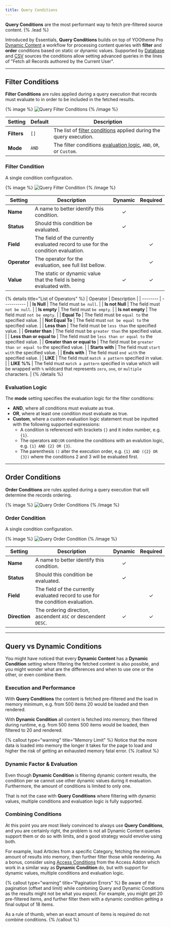 ```yaml
---
title: Query Conditions
---
```


**Query Conditions** are the most performant way to fetch pre-filtered source content. {% .lead %}

Introduced by Essentials, **Query Conditions** builds on top of YOOtheme Pro [Dynamic Content](https://yootheme.com/support/yootheme-pro/joomla/dynamic-content) a workflow for processing content queries with **filter** and **order** conditions based on static or dynamic values. Supported by [Database](providers/database) and [CSV](providers/csv) sources the conditions allow setting advanced queries in the lines of "Fetch all Records authored by the Current User".

---

## Filter Conditions

**Filter Conditions** are rules applied during a query execution that records must evaluate to in order to be included in the fetched results.

{% image %}
![Query Filter Conditions](/assets/ytp/sources/query-filter-conditions.webp)
{% /image %}

| Setting | Default | Description |
| ------- | ------- | ----------- |
| **Filters** | `[]` | The list of [filter conditions](#filter-condition) applied during the query execution. |
| **Mode** | `AND` | The filter conditions [evaluation logic](#evaluation-logic), `AND`, `OR`, or `Custom`. |

### Filter Condition

A single condition configuration.

{% image %}
![Query Filter Condition](/assets/ytp/sources/query-filter-condition.webp)
{% /image %}

| Setting | Description | Dynamic | Required |
| ------- | ----------- | :-----: | :------: |
| **Name** | A name to better identify this condition. | &#x2713; |
| **Status** | Should this condition be evaluated. | &#x2713; |
| **Field** | The field of the currently evaluated record to use for the condition evaluation. | | &#x2713; |
| **Operator** | The operator for the evaluation, see full list bellow. | | &#x2713; |
| **Value** | The static or dynamic value that the field is being evaluated with. | &#x2713; | &#x2713; |

{% details title="List of Operators" %}
| Operator | Description |
| -------- | ----------- |
| **Is Null** | The field must `be null`. |
| **Is not Null** | The field must `not be null`. |
| **Is empty** | The field must `be empty`. |
| **Is not empty** | The field must `not be empty`. |
| **Equal To** | The field must be `equal to` the specified value. |
| **Not Equal To** | The field must `not be equal to` the specified value. |
| **Less than** | The field must be `less than` the specified value. |
| **Greater than** | The field must be `greater than` the specified value. |
| **Less than or equal to** | The field must be `less than or equal to` the specified value. |
| **Greater than or equal to** | The field must be `greater than or equal to` the specified value. |
| **Starts with** | The field must `start with` the specified value. |
| **Ends with** | The field must `end with` the specified value. |
| **LIKE** | The field must `match a pattern` specified in value.  |
| **LIKE %%** | The field must `match a pattern` specified in value which will be wrapped with `%` wildcard that represents `zero`, `one`, or `multiple` characters. |
{% /details %}

### Evaluation Logic

The **mode** setting specifies the evaluation logic for the filter conditions:

- **AND**, where all conditions must evaluate as true.
- **OR**, where at least one condition must evaluate as true.
- **Custom**, where a custom evaluation logic statement must be inputted with the following supported expressions:
  - A condition is referenced with brackets `{}` and it index number, e.g. `{1}`.
  - The operators `AND|OR` combine the conditions with an evalution logic, e.g. `{1} AND {2} OR {3}`.
  - The parenthesis `()` alter the execution order, e.g. `{1} AND ({2} OR {3})` where the conditions 2 and 3 will be evaluated first.

---

## Order Conditions

**Order Conditions** are rules applied during a query execution that will determine the records ordering.

{% image %}
![Query Order Conditions](/assets/ytp/sources/query-order-conditions.webp)
{% /image %}

### Order Condition

A single condition configuration.

{% image %}
![Query Order Condition](/assets/ytp/sources/query-order-condition.webp)
{% /image %}

| Setting | Description | Dynamic | Required |
| ------- | ----------- | :-----: | :------: |
| **Name** | A name to better identify this condition. | &#x2713; |
| **Status** | Should this condition be evaluated. | &#x2713; |
| **Field** | The field of the currently evaluated record to use for the condition evaluation. | | &#x2713; |
| **Direction** | The ordering direction, ascendent `ASC` or descendent `DESC`. | &#x2713; | &#x2713; |

---

## Query vs Dynamic Conditions

You might have noticed that every **Dynamic Content** has a **Dynamic Condition** setting where filtering the fetched content is also possible, and you might wonder what are the differences and when to use one or the other, or even combine them.

### Execution and Performance

With **Query Conditions** the content is fetched pre-filtered and the load in memory minimum, e.g. from 500 items 20 would be loaded and then rendered.

With **Dynamic Condition** all content is fetched into memory, then filtered during runtime, e.g. from 500 items 500 items would be loaded, then filtered to 20 and rendered.

{% callout type="warning" title="Memory Limit" %}
Notice that the more data is loaded into memory the longer it takes for the page to load and higher the risk of getting an exhausted memory fatal error.
{% /callout %}

### Dynamic Factor & Evaluation

Even though **Dynamic Condition** is filtering dynamic content results, the condition per se cannot use other dynamic values during it evaluation. Furthermore, the amount of conditions is limited to only one.

That is not the case with **Query Conditions** where filtering with dynamic values, multiple conditions and evaluation logic is fully supported.

### Combining Conditions

At this point you are most likely convinced to always use **Query Conditions**, and you are certainly right, the problem is not all Dynamic Content queries support them or do so with limits, and a good strategy would envolve using both.

For example, load Articles from a specific Category, fetching the minimum amount of results into memory, then further filter those while rendering. As a bonus, consider using [Access Conditions](../access/conditions) from the Access Addon which work in a similar way as **Dynamic Condition** do, but with support for dynamic values, multiple conditions and evaluation logic.

{% callout type="warning" title="Pagination Errors" %}
Be aware of the pagination (offset and limit) while combining Query and Dynamic Conditions as the results might not be what you expect. For example, you might get 20 pre-filtered items, and further filter them with a dynamic condition getting a final output of 18 items.

As a rule of thumb, when an exact amount of items is required do not combine conditions.
{% /callout %}
